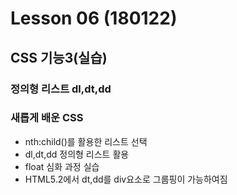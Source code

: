 # Lesson 06 (180122)  
## CSS 기능3(실습)

### 정의형 리스트 dl,dt,dd

### 새롭게 배운 CSS
- nth:child()를 활용한 리스트 선택
- dl,dt,dd 정의형 리스트 활용
- float 심화 과정 실습
- HTML5.2에서 dt,dd를 div요소로 그룹핑이 가능하여짐

